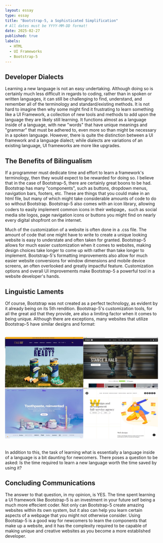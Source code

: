 ```yaml
---
layout: essay
type: essay
title: "Bootstrap-5, a Sophisticated Simplification"
# All dates must be YYYY-MM-DD format!
date: 2025-02-27
published: true
labels:
  - HTML
  - UI Frameworks
  - Bootstrap-5
---
```


## Developer Dialects

  Learning a new language is not an easy undertaking. Although doing so is certainly much less difficult in regards to coding, rather than in spoken or written languages, it can still be challenging to find, understand, and remember all of the terminology and standard/existing methods. It is not hard to imagine then why some might find it frustrating to learn something like a UI Framework, a collection of new tools and methods to add upon the language they are likely still learning. It functions almost as a language inside of a language, with new "words" that have unique meanings and "grammar" that must be adhered to, even more so than might be necessary in a spoken language. However, there is quite the distinction between a UI framework and a language dialect; while dialects are variations of an existing language, UI frameworks are more like upgrades. 

## The Benefits of Bilingualism

  If a programmer must dedicate time and effort to learn a framework's terminology, then they would expect to be rewarded for doing so. I believe that in the case of Bootstrap-5, there are certainly great boons to be had. Bootstrap has many "components", such as buttons, dropdown menus, navigation bars, footers, etc. These are things that you could make in an html file, but many of which might take considerable amounts of code to do so without Bootstrap. Bootstrap-5 also comes with an icon library, allowing coders to easily implement common icons in their webpage，such as social media site logos, page navigation icons or buttons you might find on nearly every digital shopfront on the internet.

  Much of the customization of a website is often done in a .css file. The amount of code that one might have to write to create a unique looking website is easy to understate and often taken for granted. Bootstrap-5 allows for much easier customization when it comes to websites, making design choices take longer to come up with rather than take longer to implement. Bootstrap-5's formatting improvements also allow for much easier website conversions for window dimensions and mobile device screens, an often overlooked and greatly impactful feature. Customization options and overall UI improvements make Bootstrap-5 a powerful tool in a website developer's hands.

## Linguistic Laments

  Of course, Bootstrap was not created as a perfect technology, as evident by it already being on its 5th rendition. Bootstrap-5's customization tools, for all the great aid that they provide, are also a limiting factor when it comes to being unique. Although there are exceptions, many websites that utilize Bootstrap-5 have similar designs and format:
  

<div style="text-align: center;">
  <img src="../img/BootstrapWebsites.jpg" width="1000px" style="margin-top: 20px; margin-bottom: 20px;" alt="Image Broken">
</div>


  In addition to this, the task of learning what is essentially a language inside of a language is a bit daunting for newcomers. There poses a question to be asked: Is the time required to learn a new language worth the time saved by using it? 

## Concluding Communications

  The answer to that question, in my opinion, is YES. The time spent learning a UI framework like Bootstrap-5 is an investment in your future self being a much more effecient coder. Not only can Bootstrap-5 create amazing websites within its own system, but it also can help you learn certain aspects of a webpage that you might not otherwise consider. Using Bootstap-5 is a good way for newcomers to learn the components that make up a website, and it has the complexity required to be capable of making unique and creative websites as you become a more established developer.
